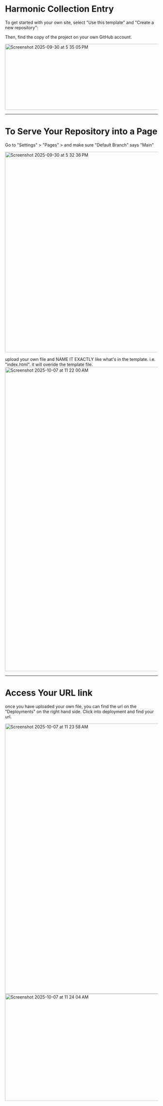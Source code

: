 # Harmonic Collection Entry

To get started with your own site, select "Use this template" and "Create a new repository":

Then, find the copy of the project on your own GitHub account.

<img width="1371" height="217" alt="Screenshot 2025-09-30 at 5 35 05 PM" src="https://github.com/user-attachments/assets/94f2220e-b1d9-42ab-ac61-9e000c94a6a6" />



---



# To Serve Your Repository into a Page

Go to "Settings" > "Pages" > and make sure "Default Branch" says "Main"

<img width="1470" height="660" alt="Screenshot 2025-09-30 at 5 32 36 PM" src="https://github.com/user-attachments/assets/17deefd6-cfd6-4c6d-bf6f-22cebe5090f7" />


upload your own file and NAME IT EXACTLY like what's in the template. i.e. "index.html". it will overide the template file.
<img width="1356" height="1001" alt="Screenshot 2025-10-07 at 11 22 00 AM" src="https://github.com/user-attachments/assets/7ce1f4c6-a3a1-4e6d-9fef-c626b3049cfa" />


---


# Access Your URL link

once you have uploaded your own file, you can find the url on the "Deployments" on the right hand side. Click into deployment and find your url. 

<img width="1354" height="889" alt="Screenshot 2025-10-07 at 11 23 58 AM" src="https://github.com/user-attachments/assets/fe51b7ca-bee4-4d88-8497-f357c43d440b" />
<img width="1352" height="352" alt="Screenshot 2025-10-07 at 11 24 04 AM" src="https://github.com/user-attachments/assets/354a785c-9b94-4b14-b22d-dfd26ab09518" />
